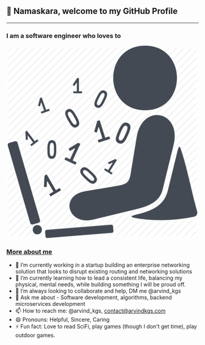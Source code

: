 ## :pray: Namaskara, welcome to my GitHub Profile
------------------

### I am a software engineer who loves to

![code](coding.png?raw=true "Code")

### [More about me](https://arvindkgs.com)

- 🔭 I’m currently working in a startup building an enterprise networking solution that looks to disrupt existing routing and networking solutions
- 🌱 I’m currently learning how to lead a consistent life, balancing my physical, mental needs, while building something I will be proud off. 
- 👯 I’m always looking to collaborate and help, DM me @arvind_kgs
- 💬 Ask me about - Software development, algorithms, backend microservices development
- 📫 How to reach me: @arvind_kgs, contact@arvindkgs.com
- 😄 Pronouns: Helpful, Sincere, Caring
- ⚡ Fun fact: Love to read SciFi, play games (though I don't get time), play outdoor games.

